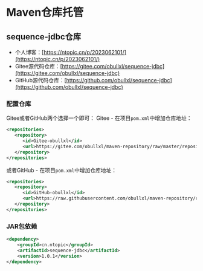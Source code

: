 # Maven仓库托管

## sequence-jdbc仓库

+ 个人博客：[https://ntopic.cn/p/2023062101/](https://ntopic.cn/p/2023062101/)
+ Gitee源代码仓库：[https://gitee.com/obullxl/sequence-jdbc](https://gitee.com/obullxl/sequence-jdbc)
+ GitHub源代码仓库：[https://github.com/obullxl/sequence-jdbc](https://github.com/obullxl/sequence-jdbc)

### 配置仓库
Gitee或者GitHub两个选择一个即可：
Gitee - 在项目`pom.xml`中增加仓库地址：
```xml
<repositories>
   <repository>
      <id>Gitee-obullxl</id>
      <url>https://gitee.com/obullxl/maven-repository/raw/master/repository</url>
   </repository>
</repositories>
```

或者GitHub - 在项目`pom.xml`中增加仓库地址：
```xml
<repositories>
   <repository>
      <id>GitHub-obullxl</id>
      <url>https://raw.githubusercontent.com/obullxl/maven-repository/raw/master/repository</url>
   </repository>
</repositories>
```

### JAR包依赖
```xml
<dependency>
    <groupId>cn.ntopic</groupId>
    <artifactId>sequence-jdbc</artifactId>
    <version>1.0.1</version>
</dependency>
```
